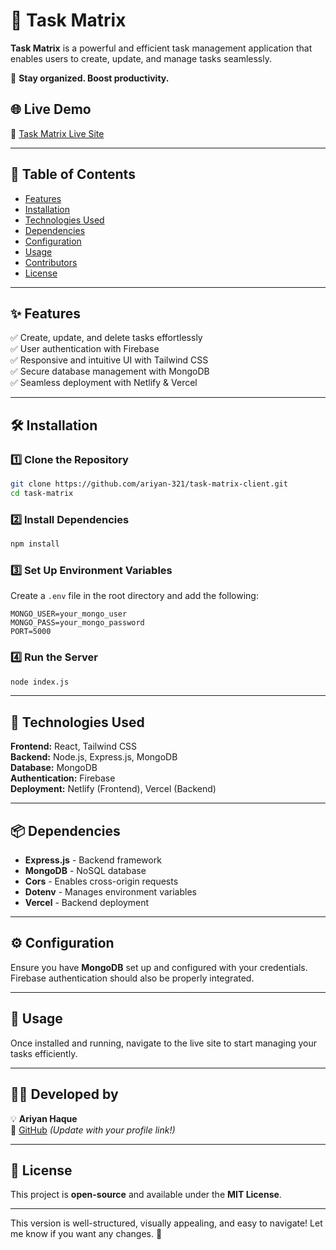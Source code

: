 

# 📝 Task Matrix  

**Task Matrix** is a powerful and efficient task management application that enables users to create, update, and manage tasks seamlessly.  

🚀 **Stay organized. Boost productivity.**  

## 🌐 Live Demo  
🔗 [Task Matrix Live Site](https://task-matrix-ariyan.netlify.app/)  

---

## 📌 Table of Contents  
- [Features](#✨-features)  
- [Installation](#🛠️-installation)  
- [Technologies Used](#🚀-technologies-used)  
- [Dependencies](#📦-dependencies)  
- [Configuration](#⚙️-configuration)  
- [Usage](#📖-usage)  
- [Contributors](#👨‍💻-developed-by)  
- [License](#📜-license)  

---

## ✨ Features  
✅ Create, update, and delete tasks effortlessly  
✅ User authentication with Firebase  
✅ Responsive and intuitive UI with Tailwind CSS  
✅ Secure database management with MongoDB  
✅ Seamless deployment with Netlify & Vercel  

---

## 🛠️ Installation  

### 1️⃣ Clone the Repository  
```sh
git clone https://github.com/ariyan-321/task-matrix-client.git
cd task-matrix
```  

### 2️⃣ Install Dependencies  
```sh
npm install
```  

### 3️⃣ Set Up Environment Variables  
Create a `.env` file in the root directory and add the following:  
```env
MONGO_USER=your_mongo_user
MONGO_PASS=your_mongo_password
PORT=5000
```  

### 4️⃣ Run the Server  
```sh
node index.js
```  

---

## 🚀 Technologies Used  

**Frontend:** React, Tailwind CSS  
**Backend:** Node.js, Express.js, MongoDB  
**Database:** MongoDB  
**Authentication:** Firebase  
**Deployment:** Netlify (Frontend), Vercel (Backend)  

---

## 📦 Dependencies  

- **Express.js** - Backend framework  
- **MongoDB** - NoSQL database  
- **Cors** - Enables cross-origin requests  
- **Dotenv** - Manages environment variables  
- **Vercel** - Backend deployment  

---

## ⚙️ Configuration  

Ensure you have **MongoDB** set up and configured with your credentials. Firebase authentication should also be properly integrated.  

---

## 📖 Usage  

Once installed and running, navigate to the live site to start managing your tasks efficiently.  

---

## 👨‍💻 Developed by  

💡 **Ariyan Haque**  
🔗 [GitHub](https://github.com/ariyan-321) *(Update with your profile link!)*  

---

## 📜 License  

This project is **open-source** and available under the **MIT License**.  

---

This version is well-structured, visually appealing, and easy to navigate! Let me know if you want any changes. 🚀